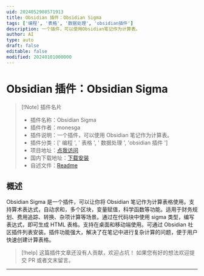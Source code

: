```yaml
---
uid: 2024052908571913
title: Obsidian 插件：Obsidian Sigma
tags: ['编程', '表格', '数据处理', 'obsidian插件']
description: 一个插件，可以使用Obsidian笔记作为计算表。
author: AI
type: auto
draft: false
editable: false
modified: 20240101000000
---
```


# Obsidian 插件：Obsidian Sigma

> [!Note] 插件名片
> - 插件名称：Obsidian Sigma
> - 插件作者：monesga
> - 插件说明：一个插件，可以使用 Obsidian 笔记作为计算表。
> - 插件分类：[' 编程 ', ' 表格 ', ' 数据处理 ', 'obsidian 插件 ']
> - 项目地址：[点我访问](https://github.com/monesga/obsidian-sigma)
> - 国内下载地址：[下载安装](https://pkmer.cn/products/plugin/pluginMarket/?sigma)
> - 自述文件：[Readme](https://ghproxy.net/https://raw.githubusercontent.com/monesga/obsidian-sigma/master/README.md)

## 概述

Obsidian Sigma 是一个插件，可以让你将 Obsidian 笔记作为计算表格使用。支持算术表达式，自动求和，多个区块，变量赋值，科学函数等功能。适用于财务规划、费用追踪、转换、杂项计算等场景。通过在代码块中使用 sigma 类型，编写表达式，即可生成 HTML 表格。支持在桌面和移动端使用。可通过 Obsidian 社区插件列表安装。插件功能强大，解决了在笔记中进行复杂计算的问题，便于用户快速创建计算表格。

> [!help]
> 这篇插件文章还没有人贡献，欢迎占坑！
> 如果您有好的想法欢迎提交 PR 或者文末留言。

---



